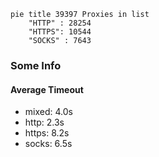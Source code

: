 
```mermaid
pie title 39397 Proxies in list
    "HTTP" : 28254
    "HTTPS": 10544
    "SOCKS" : 7643
```

### Some Info
#### Average Timeout

- mixed: 4.0s
- http: 2.3s
- https: 8.2s
- socks: 6.5s